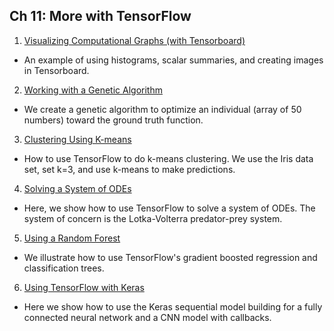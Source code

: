 ## Ch 11: More with TensorFlow

 1. [Visualizing Computational Graphs (with Tensorboard)](01_Visualizing_Computational_Graphs#visualizing-computational-graphs-wtensorboard)
  * An example of using histograms, scalar summaries, and creating images in Tensorboard.
 2. [Working with a Genetic Algorithm](02_Working_with_a_Genetic_Algorithm#working-with-a-genetic-algorithm)
  * We create a genetic algorithm to optimize an individual (array of 50 numbers) toward the ground truth function.
 3. [Clustering Using K-means](03_Clustering_Using_KMeans#clustering-using-k-means)
  * How to use TensorFlow to do k-means clustering.  We use the Iris data set, set k=3, and use k-means to make predictions.
 4. [Solving a System of ODEs](04_Solving_A_System_of_ODEs#solving-a-system-of-odes)
  * Here, we show how to use TensorFlow to solve a system of ODEs.  The system of concern is the Lotka-Volterra predator-prey system.
 5. [Using a Random Forest](05_Using_a_Random_Forest#using-a-random-forest)
  * We illustrate how to use TensorFlow's gradient boosted regression and classification trees.
 6. [Using TensorFlow with Keras](06_Using_TensorFlow_with_Keras#using-tensorflow-with-keras)
  * Here we show how to use the Keras sequential model building for a fully connected neural network and a CNN model with callbacks.